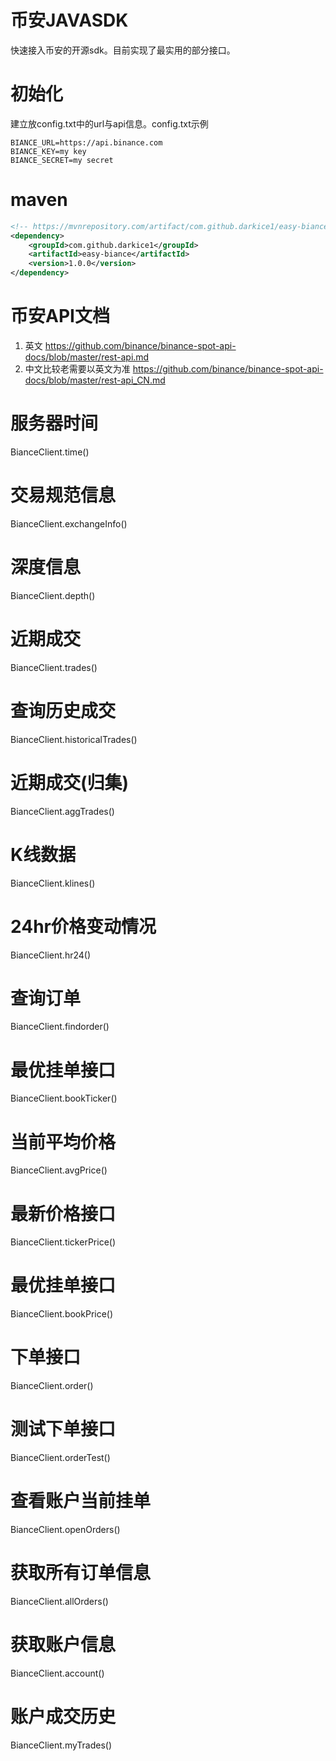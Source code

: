 # 币安JAVASDK
快速接入币安的开源sdk。目前实现了最实用的部分接口。

# 初始化
建立放config.txt中的url与api信息。config.txt示例
```text
BIANCE_URL=https://api.binance.com
BIANCE_KEY=my key
BIANCE_SECRET=my secret
```
# maven
```xml
<!-- https://mvnrepository.com/artifact/com.github.darkice1/easy-biance -->
<dependency>
    <groupId>com.github.darkice1</groupId>
    <artifactId>easy-biance</artifactId>
    <version>1.0.0</version>
</dependency>
```

# 币安API文档
1. 英文 https://github.com/binance/binance-spot-api-docs/blob/master/rest-api.md
1. 中文比较老需要以英文为准 https://github.com/binance/binance-spot-api-docs/blob/master/rest-api_CN.md
# 服务器时间
BianceClient.time()

# 交易规范信息
BianceClient.exchangeInfo()

# 深度信息
BianceClient.depth()

# 近期成交
BianceClient.trades()

# 查询历史成交
BianceClient.historicalTrades()

# 近期成交(归集)
BianceClient.aggTrades()

# K线数据
BianceClient.klines()

# 24hr价格变动情况
BianceClient.hr24()

# 查询订单
BianceClient.findorder()

# 最优挂单接口
BianceClient.bookTicker()

# 当前平均价格
BianceClient.avgPrice()

# 最新价格接口
BianceClient.tickerPrice()

# 最优挂单接口
BianceClient.bookPrice()

# 下单接口
BianceClient.order()

# 测试下单接口
BianceClient.orderTest()

# 查看账户当前挂单
BianceClient.openOrders()

# 获取所有订单信息
BianceClient.allOrders()

# 获取账户信息
BianceClient.account()

# 账户成交历史
BianceClient.myTrades()

